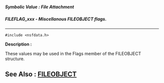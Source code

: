 ##### Symbolic Value : File Attachment
##### FILEFLAG_xxx - Miscellanous FILEOBJECT flags.
---
```
#include <nsfdata.h>
```
**Description :**

These values may be used in the Flags member of the FILEOBJECT structure.

**See Also :**
[FILEOBJECT](/domino-c-api-docs/reference/Data/FILEOBJECT)
---
